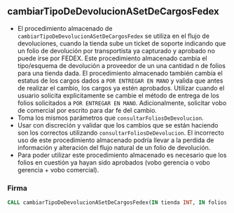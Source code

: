 ## cambiarTipoDeDevolucionASetDeCargosFedex

- El procedimiento almacenado de `cambiarTipoDeDevolucionASetDeCargosFedex` se utiliza en el flujo de devoluciones, cuando la tienda sube un ticket de soporte indicando que un folio de devolución por transportista ya capturado y aprobado no puede irse por FEDEX. Este procedimiento almacenado cambia el tipo/esquema de devolución a proveedor de un una cantidad n de folios para una tienda dada. El procedimiento almacenado también cambia el estatus de los cargos dados a `POR ENTREGAR EN MANO` y valida que antes de realizar el cambio, los cargos ya estén aprobados. Utilizar cuando el usuario solicita explicitamente se cambie el método de entrega de los folios solicitados a `POR ENTREGAR EN MANO`. Adicionalmente, solicitar vobo de comercial por escrito para dar fe del cambio.
- Toma los mismos parámetros que `consultarFoliosDeDevolucion`.
- Usar con discreción y validar que los cambios que se están haciendo son los correctos utilizando `consultarFoliosDeDevolucion`. El incorrecto uso de este procedimiento almacenado podría llevar a la perdida de información y alteración del flujo natural de un folio de devolución.
- Para poder utilizar este procedimiento almacenado es necesario que los folios en cuestión ya hayan sido aprobados (vobo gerencia o vobo gerencia + vobo comercial).

### Firma

```sql
CALL cambiarTipoDeDevolucionASetDeCargosFedex(IN tienda INT, IN folios VARCHAR(5000));
```
